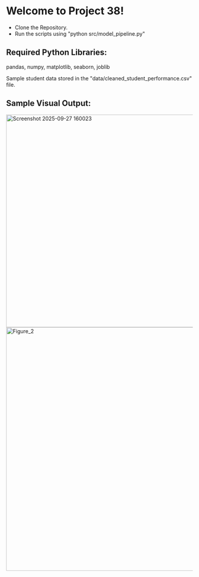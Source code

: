 # Welcome to Project 38!
- Clone the Repository.
- Run the scripts using "python src/model_pipeline.py"

## Required Python Libraries:
pandas, numpy, matplotlib, seaborn, joblib

Sample student data stored in the "data/cleaned_student_performance.csv" file.

## Sample Visual Output:
<img width="804" height="572" alt="Screenshot 2025-09-27 160023" src="https://github.com/user-attachments/assets/99c4cf13-4d85-4f33-9c09-4042b96ff8c5" />
<img width="1366" height="655" alt="Figure_2" src="https://github.com/user-attachments/assets/2e88d4c9-c511-45c5-a2e1-ffb20cbb204a" />


